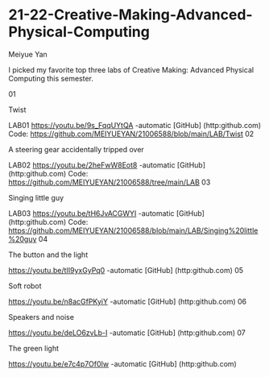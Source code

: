 # 21-22-Creative-Making-Advanced-Physical-Computing

Meiyue Yan

I picked my favorite top three labs of Creative Making: Advanced Physical Computing this semester.

01

Twist

LAB01 https://youtu.be/9s_FqqUYtQA -automatic [GitHub] (http:github.com)
Code: https://github.com/MEIYUEYAN/21006588/blob/main/LAB/Twist
02

A steering gear accidentally tripped over

LAB02 https://youtu.be/2heFwW8Eot8 -automatic [GitHub] (http:github.com)
Code: https://github.com/MEIYUEYAN/21006588/tree/main/LAB
03

Singing little guy

LAB03 https://youtu.be/tH6JvACGWYI -automatic [GitHub] (http:github.com)
Code: https://github.com/MEIYUEYAN/21006588/blob/main/LAB/Singing%20little%20guy
04

The button and the light

https://youtu.be/tII9yxGyPq0 -automatic [GitHub] (http:github.com)
05

Soft robot

https://youtu.be/n8acGfPKyiY -automatic [GitHub] (http:github.com)
06

Speakers and noise

https://youtu.be/deLO6zvLb-I -automatic [GitHub] (http:github.com)
07

The green light

https://youtu.be/e7c4p7Of0Iw -automatic [GitHub] (http:github.com)
